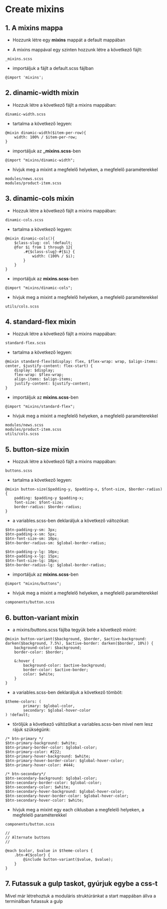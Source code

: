 # Create mixins

## 1. A mixins mappa 
- Hozzunk létre egy <b>mixins</b> mappát a default mappában

- A mixins mappával egy szinten  hozzunk létre a következő fájlt:

```
_mixins.scss
```

- importáljuk a fájlt a default.scss fájlban
```
@import 'mixins';
```

## 2. dinamic-width mixin

- Hozzuk létre a következő fájlt a mixins mappában:
```
dinamic-width.scss
```

- tartalma a következő legyen:

```
@mixin dinamic-width($item-per-row){
    width: 100% / $item-per-row;
}
```

- importáljuk az <b>_mixins.scss</b>-ben
```
@import "mixins/dinamic-width";
```

- hívjuk meg a mixint a megfelelő helyeken, a megfelelő paraméterekkel

```
modules/news.scss
modules/product-item.scss
```

## 3. dinamic-cols mixin

- Hozzuk létre a következő fájlt a mixins mappában:
```
dinamic-cols.scss
```

- tartalma a következő legyen:

```
@mixin dinamic-cols(){
    $class-slug: col !default;
    @for $i from 1 through 12{
        .#{$class-slug}-#{$i} {
            width: (100% / $i);
        }
    }
}
```

- importáljuk az <b>mixins.scss</b>-ben
```
@import "mixins/dinamic-cols";
```

- hívjuk meg a mixint a megfelelő helyeken, a megfelelő paraméterekkel

```
utils/cols.scss
```

## 4. standard-flex mixin

- Hozzuk létre a következő fájlt a mixins mappában:
```
standard-flex.scss
```

- tartalma a következő legyen:

```
@mixin standard-flex($display: flex, $flex-wrap: wrap, $align-items: center, $justify-content: flex-start) {
    display: $display;
    flex-wrap: $flex-wrap;
    align-items: $align-items;
    justify-content: $justify-content;
}
```

- importáljuk az <b>mixins.scss</b>-ben
```
@import "mixins/standard-flex";
```

- hívjuk meg a mixint a megfelelő helyeken, a megfelelő paraméterekkel

```
modules/news.scss
modules/product-item.scss
utils/cols.scss
```

## 5. button-size mixin

- Hozzuk létre a következő fájlt a mixins mappában:
```
buttons.scss
```

- tartalma a következő legyen:

```
@mixin button-size($padding-y, $padding-x, $font-size, $border-radius) {
    padding: $padding-y $padding-x;
    font-size: $font-size;
    border-radius: $border-radius;
}
```

- a variables.scss-ben deklaráljuk a következő változókat:
```
$btn-padding-y-sm: 3px;
$btn-padding-x-sm: 5px;
$btn-font-size-sm: 10px;
$btn-border-radius-sm: $global-border-radius;

$btn-padding-y-lg: 10px;
$btn-padding-x-lg: 15px;
$btn-font-size-lg: 18px;
$btn-border-radius-lg: $global-border-radius;
```

- importáljuk az <b>mixins.scss</b>-ben
```
@import "mixins/buttons";
```

- hívjuk meg a mixint a megfelelő helyeken, a megfelelő paraméterekkel

```
components/button.scss
```

## 6. button-variant mixin

- a mixins/buttons.scss fájlba tegyük bele a következő mixint:

```
@mixin button-variant($background, $border, $active-background: darken($background, 7.5%), $active-border: darken($border, 10%)) {
    background-color: $background;
    border-color: $border;

    &:hover {
        background-color: $active-background;
        border-color: $active-border;
        color: $white;
    }
}
```

- a variables.scss-ben deklaráljuk a következő tömböt:
```
$theme-colors: (
        primary: $global-color,
        secondary: $global-hover-color
) !default;
```

- töröljük a következő váltözőkat a variables.scss-ben mivel nem lesz rájuk szükségünk:
```
/* btn-primary */
$btn-primary-background: $white;
$btn-primary-border-color: $global-color;
$btn-primary-color: #222;
$btn-primary-hover-background: $white;
$btn-primary-hover-border-color: $global-hover-color;
$btn-primary-hover-color: #444;

/* btn-secondary*/
$btn-secondary-background: $global-color;
$btn-secondary-border-color: $global-color;
$btn-secondary-color: $white;
$btn-secondary-hover-background: $global-hover-color;
$btn-secondary-hover-border-color: $global-hover-color;
$btn-secondary-hover-color: $white;
```

- hívjuk meg a mixint egy each ciklusban a megfelelő helyeken, a megfelelő paraméterekkel

```
components/button.scss
```

```
//
// Alternate buttons
//

@each $color, $value in $theme-colors {
    .btn-#{$color} {
        @include button-variant($value, $value);
    }
}
```

## 7. Futassuk a gulp taskot, gyúrjuk egybe a css-t
Mivel már létrehoztuk a moduláris struktúránkat a start mappában állva a terminálban futassuk a gulp